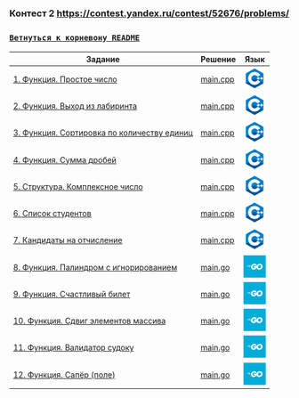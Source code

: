 ### Контест 2 https://contest.yandex.ru/contest/52676/problems/
### [```Ветнуться к корневону README```](https://github.com/Teru3301/KFU/blob/main/README.md)

| Задание | Решение | Язык |
| --- | --- | --- |
| [1. Функция. Простое число](https://contest.yandex.ru/contest/52676/problems/1/) | [main.cpp](https://github.com/Teru3301/KFU/blob/main/Contest-2023-09-19/01/answer.cpp) | [<img src="https://github.com/Teru3301/KFU/blob/main/img/cpp.png" width="40"/>]() |
| [2. Функция. Выход из лабиринта](https://contest.yandex.ru/contest/52676/problems/2/) | [main.cpp](https://github.com/Teru3301/KFU/blob/main/Contest-2023-09-19/02/answer.cpp) | [<img src="https://github.com/Teru3301/KFU/blob/main/img/cpp.png" width="40"/>]() |
| [3. Функция. Сортировка по количеству единиц](https://contest.yandex.ru/contest/52676/problems/3/) | [main.cpp](https://github.com/Teru3301/KFU/blob/main/Contest-2023-09-19/03/answer.cpp) | [<img src="https://github.com/Teru3301/KFU/blob/main/img/cpp.png" width="40"/>]() |
| [4. Функция. Сумма дробей](https://contest.yandex.ru/contest/52676/problems/4/) | [main.cpp](https://github.com/Teru3301/KFU/blob/main/Contest-2023-09-19/04/answer.cpp) | [<img src="https://github.com/Teru3301/KFU/blob/main/img/cpp.png" width="40"/>]() |
| [5. Структура. Комплексное число](https://contest.yandex.ru/contest/52676/problems/5/) | [main.cpp](https://github.com/Teru3301/KFU/blob/main/Contest-2023-09-19/05/answer.cpp) | [<img src="https://github.com/Teru3301/KFU/blob/main/img/cpp.png" width="40"/>]() |
| [6. Список студентов](https://contest.yandex.ru/contest/52676/problems/6/) | [main.cpp](https://github.com/Teru3301/KFU/blob/main/Contest-2023-09-19/06/answer.cpp) | [<img src="https://github.com/Teru3301/KFU/blob/main/img/cpp.png" width="40"/>]() |
| [7. Кандидаты на отчисление](https://contest.yandex.ru/contest/52676/problems/7/) | [main.cpp](https://github.com/Teru3301/KFU/blob/main/Contest-2023-09-19/07/answer.cpp) | [<img src="https://github.com/Teru3301/KFU/blob/main/img/cpp.png" width="40"/>]() |
| [8. Функция. Палиндром с игнорированием](https://contest.yandex.ru/contest/52676/problems/8/) | [main.go](https://github.com/Teru3301/KFU/blob/main/Contest-2023-09-19/08/answer.go) | [<img src="https://github.com/Teru3301/KFU/blob/main/img/go.jpg" width="40"/>]() |
| [9. Функция. Счастливый билет](https://contest.yandex.ru/contest/52676/problems/9/) | [main.go](https://github.com/Teru3301/KFU/blob/main/Contest-2023-09-19/09/answer.go) | [<img src="https://github.com/Teru3301/KFU/blob/main/img/go.jpg" width="40"/>]() |
| [10. Функция. Сдвиг элементов массива](https://contest.yandex.ru/contest/52676/problems/10/) | [main.go](https://github.com/Teru3301/KFU/blob/main/Contest-2023-09-19/10/answer.go) | [<img src="https://github.com/Teru3301/KFU/blob/main/img/go.jpg" width="40"/>]() |
| [11. Функция. Валидатор судоку](https://contest.yandex.ru/contest/52676/problems/11/) | [main.go](https://github.com/Teru3301/KFU/blob/main/Contest-2023-09-19/11/answer.go) | [<img src="https://github.com/Teru3301/KFU/blob/main/img/go.jpg" width="40"/>]() |
| [12. Функция. Сапёр (поле)](https://contest.yandex.ru/contest/52676/problems/12/) | [main.go](https://github.com/Teru3301/KFU/blob/main/Contest-2023-09-19/12/answer.go) | [<img src="https://github.com/Teru3301/KFU/blob/main/img/go.jpg" width="40"/>]() |
